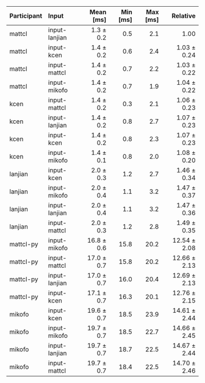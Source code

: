 | Participant | Input | Mean [ms] | Min [ms] | Max [ms] | Relative |
|:---|:---|---:|---:|---:|---:|
| mattcl | input-lanjian | 1.3 ± 0.2 | 0.5 | 2.1 | 1.00 |
| mattcl | input-kcen | 1.4 ± 0.2 | 0.6 | 2.4 | 1.03 ± 0.24 |
| mattcl | input-mattcl | 1.4 ± 0.2 | 0.7 | 2.2 | 1.03 ± 0.22 |
| mattcl | input-mikofo | 1.4 ± 0.2 | 0.7 | 1.9 | 1.04 ± 0.22 |
| kcen | input-mattcl | 1.4 ± 0.2 | 0.3 | 2.1 | 1.06 ± 0.23 |
| kcen | input-lanjian | 1.4 ± 0.2 | 0.8 | 2.7 | 1.07 ± 0.23 |
| kcen | input-kcen | 1.4 ± 0.2 | 0.8 | 2.3 | 1.07 ± 0.23 |
| kcen | input-mikofo | 1.4 ± 0.1 | 0.8 | 2.0 | 1.08 ± 0.20 |
| lanjian | input-kcen | 2.0 ± 0.3 | 1.2 | 2.7 | 1.46 ± 0.34 |
| lanjian | input-mikofo | 2.0 ± 0.4 | 1.1 | 3.2 | 1.47 ± 0.37 |
| lanjian | input-lanjian | 2.0 ± 0.4 | 1.1 | 3.2 | 1.47 ± 0.36 |
| lanjian | input-mattcl | 2.0 ± 0.3 | 1.2 | 2.8 | 1.49 ± 0.35 |
| mattcl-py | input-mikofo | 16.8 ± 0.6 | 15.8 | 20.2 | 12.54 ± 2.08 |
| mattcl-py | input-mattcl | 17.0 ± 0.7 | 15.8 | 20.2 | 12.66 ± 2.13 |
| mattcl-py | input-lanjian | 17.0 ± 0.7 | 16.0 | 20.4 | 12.69 ± 2.13 |
| mattcl-py | input-kcen | 17.1 ± 0.7 | 16.3 | 20.1 | 12.76 ± 2.15 |
| mikofo | input-kcen | 19.6 ± 0.7 | 18.5 | 23.9 | 14.61 ± 2.44 |
| mikofo | input-mikofo | 19.7 ± 0.7 | 18.5 | 22.7 | 14.66 ± 2.45 |
| mikofo | input-lanjian | 19.7 ± 0.7 | 18.7 | 22.5 | 14.67 ± 2.44 |
| mikofo | input-mattcl | 19.7 ± 0.7 | 18.4 | 22.5 | 14.70 ± 2.46 |
